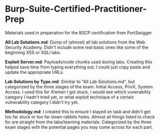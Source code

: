 # Burp-Suite-Certified-Practitioner-Prep
Materials used in preperation for the BSCP certification from PortSwigger

**All Lab Solutions.md**: Dump of (almost) all lab solutions from the Web Security Academy. Didn't include some real basic ones like some of the beginning XSS or SQLi labs.

**Exploit Server.md**: Payloads/code chunks used during labs. Creating this helped save time from typing everything out; I could just copy paste and update the appropriate URLs.

**Lab Solutions by Type.md**: Similiar to "All Lab Solutions.md", but categorized by the three stages of the exam: Initial Access, PrivX, System Access. I used this for if/when I got stuck, I would see which vunerability category I hadn't tried yet, or what exploit technique of a certain vulnerability category I didn't try yet.

**Methodology.md**: I created this to ensure I stayed on task and didn't get too far stuck or too far down rabbits holes. Almost all things listed to check for are straight from the labs/learning materials. Categorized by the three exam stages with the potential pages you may come across for each part. 
